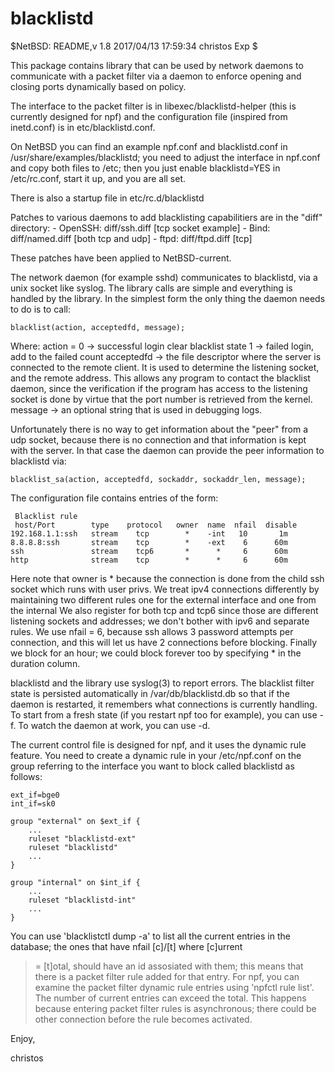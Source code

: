 # blacklistd

 $NetBSD: README,v 1.8 2017/04/13 17:59:34 christos Exp $

This package contains library that can be used by network daemons to
communicate with a packet filter via a daemon to enforce opening and
closing ports dynamically based on policy.

The interface to the packet filter is in libexec/blacklistd-helper
(this is currently designed for npf) and the configuration file
(inspired from inetd.conf) is in etc/blacklistd.conf.

On NetBSD you can find an example npf.conf and blacklistd.conf in
/usr/share/examples/blacklistd; you need to adjust the interface
in npf.conf and copy both files to /etc; then you just enable
blacklistd=YES in /etc/rc.conf, start it up, and you are all set.

There is also a startup file in etc/rc.d/blacklistd

Patches to various daemons to add blacklisting capabilitiers are in the
"diff" directory:
    - OpenSSH: diff/ssh.diff   [tcp socket example]
    - Bind:    diff/named.diff [both tcp and udp]
    - ftpd:    diff/ftpd.diff  [tcp]

These patches have been applied to NetBSD-current.

The network daemon (for example sshd) communicates to blacklistd, via
a unix socket like syslog. The library calls are simple and everything
is handled by the library. In the simplest form the only thing the
daemon needs to do is to call:

    blacklist(action, acceptedfd, message);

Where:
    action = 0 -> successful login clear blacklist state
             1 -> failed login, add to the failed count
    acceptedfd -> the file descriptor where the server is
                  connected to the remote client. It is used
                  to determine the listening socket, and the
                  remote address. This allows any program to
                  contact the blacklist daemon, since the verification
                  if the program has access to the listening
                  socket is done by virtue that the port
                  number is retrieved from the kernel.
    message    -> an optional string that is used in debugging logs.

Unfortunately there is no way to get information about the "peer"
from a udp socket, because there is no connection and that information
is kept with the server. In that case the daemon can provide the
peer information to blacklistd via:

    blacklist_sa(action, acceptedfd, sockaddr, sockaddr_len, message);

The configuration file contains entries of the form:

     Blacklist rule
     host/Port        type    protocol   owner  name  nfail  disable
    192.168.1.1:ssh   stream    tcp        *    -int   10       1m
    8.8.8.8:ssh       stream    tcp        *    -ext    6      60m
    ssh	              stream    tcp6       *      *     6      60m
    http              stream    tcp        *      *     6      60m

Here note that owner is * because the connection is done from the
child ssh socket which runs with user privs. We treat ipv4 connections
differently by maintaining two different rules one for the external
interface and one from the internal We also register for both tcp
and tcp6 since those are different listening sockets and addresses;
we don't bother with ipv6 and separate rules. We use nfail = 6,
because ssh allows 3 password attempts per connection, and this
will let us have 2 connections before blocking. Finally we block
for an hour; we could block forever too by specifying * in the
duration column.

blacklistd and the library use syslog(3) to report errors. The
blacklist filter state is persisted automatically in /var/db/blacklistd.db
so that if the daemon is restarted, it remembers what connections
is currently handling. To start from a fresh state (if you restart
npf too for example), you can use -f. To watch the daemon at work,
you can use -d.

The current control file is designed for npf, and it uses the
dynamic rule feature. You need to create a dynamic rule in your
/etc/npf.conf on the group referring to the interface you want to block
called blacklistd as follows:

    ext_if=bge0
    int_if=sk0
    
    group "external" on $ext_if {
        ...
        ruleset "blacklistd-ext" 
        ruleset "blacklistd" 
        ...
    }
    
    group "internal" on $int_if {
        ...
        ruleset "blacklistd-int" 
        ...
    }

You can use 'blacklistctl dump -a' to list all the current entries
in the database; the ones that have nfail [c]/[t] where [c]urrent
>= [t]otal, should have an id assosiated with them; this means that
there is a packet filter rule added for that entry. For npf, you
can examine the packet filter dynamic rule entries using 'npfctl
rule <rulename> list'.  The number of current entries can exceed
the total. This happens because entering packet filter rules is
asynchronous; there could be other connection before the rule
becomes activated.

Enjoy,

christos
